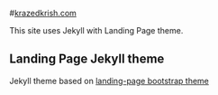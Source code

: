 #[krazedkrish.com](http://krazedkrish.com)

This site uses Jekyll with Landing Page theme.

## Landing Page Jekyll theme

Jekyll theme based on [landing-page bootstrap theme ](http://startbootstrap.com/templates/landing-page/)

